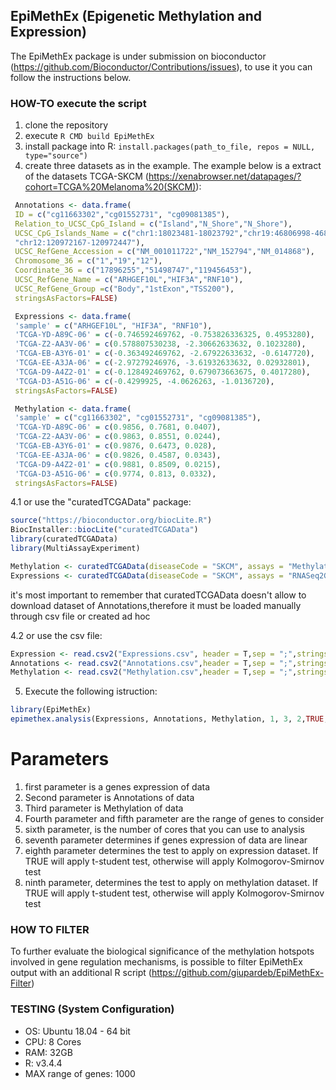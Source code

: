 ## EpiMethEx (Epigenetic Methylation and Expression)
The EpiMethEx package is under submission on bioconductor (https://github.com/Bioconductor/Contributions/issues), to use it you can follow the instructions below.
### HOW-TO execute the script
1. clone the repository
2. execute `R CMD build EpiMethEx`
3. install package into R: `install.packages(path_to_file, repos = NULL, type="source")`
4. create three datasets as in the example. 
The example below is a extract of the datasets TCGA-SKCM 
(https://xenabrowser.net/datapages/?cohort=TCGA%20Melanoma%20(SKCM)):

```R
 Annotations <- data.frame(
 ID = c("cg11663302","cg01552731", "cg09081385"),
 Relation_to_UCSC_CpG_Island = c("Island","N_Shore","N_Shore"),
 UCSC_CpG_Islands_Name = c("chr1:18023481-18023792","chr19:46806998-46807617",
 "chr12:120972167-120972447"),
 UCSC_RefGene_Accession = c("NM_001011722","NM_152794","NM_014868"),
 Chromosome_36 = c("1","19","12"),
 Coordinate_36 = c("17896255","51498747","119456453"),
 UCSC_RefGene_Name = c("ARHGEF10L","HIF3A","RNF10"),
 UCSC_RefGene_Group =c("Body","1stExon","TSS200"),
 stringsAsFactors=FALSE)
```
```R
 Expressions <- data.frame(
 'sample' = c("ARHGEF10L", "HIF3A", "RNF10"),
 'TCGA-YD-A89C-06' = c(-0.746592469762, -0.753826336325, 0.4953280),
 'TCGA-Z2-AA3V-06' = c(0.578807530238, -2.30662633632, 0.1023280),
 'TCGA-EB-A3Y6-01' = c(-0.363492469762, -2.67922633632, -0.6147720),
 'TCGA-EE-A3JA-06' = c(-2.97279246976, -3.61932633632, 0.02932801),
 'TCGA-D9-A4Z2-01' = c(-0.128492469762, 0.679073663675, 0.4017280),
 'TCGA-D3-A51G-06' = c(-0.4299925, -4.0626263, -1.0136720),
 stringsAsFactors=FALSE)
```
```R
 Methylation <- data.frame(
 'sample' = c("cg11663302", "cg01552731", "cg09081385"),
 'TCGA-YD-A89C-06' = c(0.9856, 0.7681, 0.0407),
 'TCGA-Z2-AA3V-06' = c(0.9863, 0.8551, 0.0244),
 'TCGA-EB-A3Y6-01' = c(0.9876, 0.6473, 0.028),
 'TCGA-EE-A3JA-06' = c(0.9826, 0.4587, 0.0343),
 'TCGA-D9-A4Z2-01' = c(0.9881, 0.8509, 0.0215),
 'TCGA-D3-A51G-06' = c(0.9774, 0.813, 0.0332),
 stringsAsFactors=FALSE)
```
4.1 or use the "curatedTCGAData" package:
```R
source("https://bioconductor.org/biocLite.R")
BiocInstaller::biocLite("curatedTCGAData")
library(curatedTCGAData)
library(MultiAssayExperiment)

Methylation <- curatedTCGAData(diseaseCode = "SKCM", assays = "Methylation", dry.run = F)
Expressions <- curatedTCGAData(diseaseCode = "SKCM", assays = "RNASeq2GeneNorm", dry.run = F)
```
it's most important to remember that curatedTCGAData doesn't allow to download dataset of Annotations,therefore it must be loaded manually through csv file or created ad hoc

4.2 or use the csv file:

```R
Expression <- read.csv2("Expressions.csv", header = T,sep = ";",stringsAsFactors=FALSE)
Annotations <- read.csv2("Annotations.csv",header = T,sep = ";",stringsAsFactors=FALSE)
Methylation <- read.csv2("Methylation.csv",header = T,sep = ";",stringsAsFactors=FALSE)
```
5. Execute the following istruction:
 ```R
 library(EpiMethEx)
 epimethex.analysis(Expressions, Annotations, Methylation, 1, 3, 2,TRUE, TRUE, FALSE)
 ```

# Parameters
1. first parameter is a genes expression of data
2. Second parameter is Annotations of data
3. Third parameter is Methylation of data
4. Fourth parameter and  fifth parameter are the range of genes to consider
5. sixth parameter, is the number of cores that you can use to analysis
6. seventh parameter determines if genes expression of data are linear
7. eighth parameter determines the test to apply on expression dataset. If TRUE will apply t-student test, otherwise will apply Kolmogorov-Smirnov test
8. ninth parameter, determines the test to apply on methylation dataset. If TRUE will apply t-student test, otherwise will apply Kolmogorov-Smirnov test

### HOW TO FILTER

To further evaluate the biological significance of the methylation hotspots involved in gene regulation mechanisms, is possible to filter EpiMethEx output with an additional R script (https://github.com/giupardeb/EpiMethEx-Filter)

### TESTING (System Configuration)
* OS: Ubuntu 18.04 - 64 bit
* CPU: 8 Cores
* RAM: 32GB
* R: v3.4.4
* MAX range of genes: 1000
